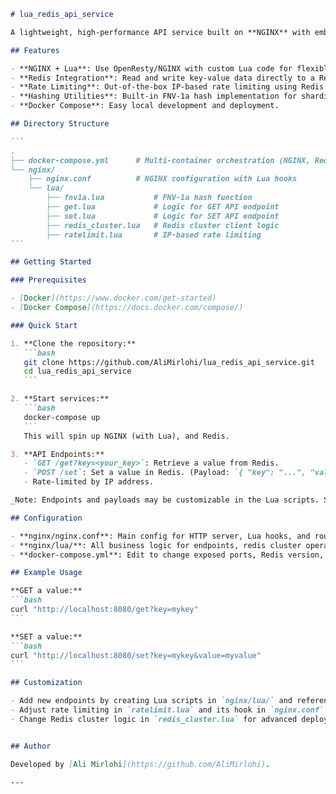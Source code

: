 ````markdown name=README.md
# lua_redis_api_service

A lightweight, high-performance API service built on **NGINX** with embedded **Lua** scripting for interaction with a **Redis** backend. This repository enables rapid development of scalable key-value API endpoints, rate limiting, and more, all orchestrated via Docker Compose for seamless local deployment.

## Features

- **NGINX + Lua**: Use OpenResty/NGINX with custom Lua code for flexible and fast API logic.
- **Redis Integration**: Read and write key-value data directly to a Redis cluster.
- **Rate Limiting**: Out-of-the-box IP-based rate limiting using Redis.
- **Hashing Utilities**: Built-in FNV-1a hash implementation for sharding or consistency.
- **Docker Compose**: Easy local development and deployment.

## Directory Structure

```
.
├── docker-compose.yml      # Multi-container orchestration (NGINX, Redis, etc.)
└── nginx/
    ├── nginx.conf          # NGINX configuration with Lua hooks
    └── lua/
        ├── fnv1a.lua           # FNV-1a hash function
        ├── get.lua             # Logic for GET API endpoint
        ├── set.lua             # Logic for SET API endpoint
        ├── redis_cluster.lua   # Redis cluster client logic
        ├── ratelimit.lua       # IP-based rate limiting
```

## Getting Started

### Prerequisites

- [Docker](https://www.docker.com/get-started)
- [Docker Compose](https://docs.docker.com/compose/)

### Quick Start

1. **Clone the repository:**
   ```bash
   git clone https://github.com/AliMirlohi/lua_redis_api_service.git
   cd lua_redis_api_service
   ```

2. **Start services:**
   ```bash
   docker-compose up
   ```
   This will spin up NGINX (with Lua), and Redis.

3. **API Endpoints:**
   - `GET /get?key=<your_key>`: Retrieve a value from Redis.
   - `POST /set`: Set a value in Redis. (Payload: `{ "key": "...", "value": "..." }`)
   - Rate-limited by IP address.

_Note: Endpoints and payloads may be customizable in the Lua scripts. See `nginx/lua/` for logic._

## Configuration

- **nginx/nginx.conf**: Main config for HTTP server, Lua hooks, and routing.
- **nginx/lua/**: All business logic for endpoints, redis cluster operation, and rate limits.
- **docker-compose.yml**: Edit to change exposed ports, Redis version, or add persistence.

## Example Usage

**GET a value:**
```bash
curl "http://localhost:8080/get?key=mykey"
```

**SET a value:**
```bash
curl "http://localhost:8080/set?key=mykey&value=myvalue"
```

## Customization

- Add new endpoints by creating Lua scripts in `nginx/lua/` and referencing them in `nginx.conf`.
- Adjust rate limiting in `ratelimit.lua` and its hook in `nginx.conf`.
- Change Redis cluster logic in `redis_cluster.lua` for advanced deployments.


## Author

Developed by [Ali Mirlohi](https://github.com/AliMirlohi).

---
